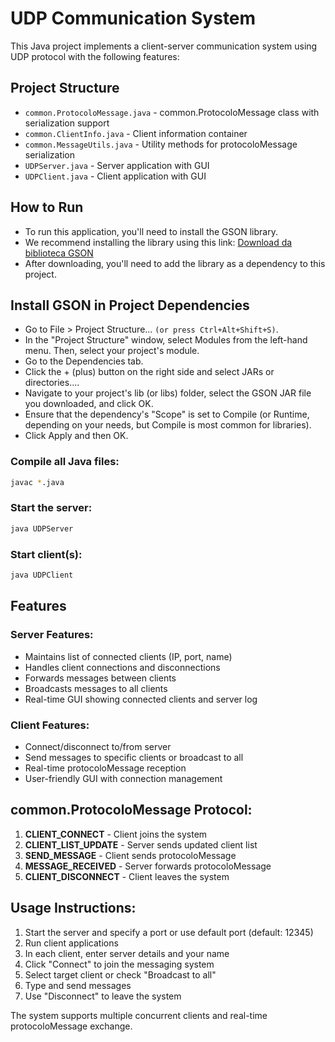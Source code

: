 # UDP Communication System

This Java project implements a client-server communication system using UDP protocol with the following features:

## Project Structure

- `common.ProtocoloMessage.java` - common.ProtocoloMessage class with serialization support
- `common.ClientInfo.java` - Client information container
- `common.MessageUtils.java` - Utility methods for protocoloMessage serialization
- `UDPServer.java` - Server application with GUI
- `UDPClient.java` - Client application with GUI

## How to Run
- To run this application, you'll need to install the GSON library. 
- We recommend installing the library using this link: [Download da biblioteca GSON](https://search.maven.org/artifact/com.google.code.gson/gson/2.13.1/jar?eh=)
- After downloading, you'll need to add the library as a dependency to this project.

## Install GSON in Project Dependencies
- Go to File > Project Structure... `(or press Ctrl+Alt+Shift+S)`.
- In the "Project Structure" window, select Modules from the left-hand menu. Then, select your project's module.
- Go to the Dependencies tab.
- Click the + (plus) button on the right side and select JARs or directories....
- Navigate to your project's lib (or libs) folder, select the GSON JAR file you downloaded, and click OK.
- Ensure that the dependency's "Scope" is set to Compile (or Runtime, depending on your needs, but Compile is most common for libraries).
- Click Apply and then OK.

### Compile all Java files:
```bash
javac *.java
```

### Start the server:
```bash
java UDPServer
```

### Start client(s):
```bash
java UDPClient
```

## Features

### Server Features:
- Maintains list of connected clients (IP, port, name)
- Handles client connections and disconnections
- Forwards messages between clients
- Broadcasts messages to all clients
- Real-time GUI showing connected clients and server log

### Client Features:
- Connect/disconnect to/from server
- Send messages to specific clients or broadcast to all
- Real-time protocoloMessage reception
- User-friendly GUI with connection management

## common.ProtocoloMessage Protocol:
1. **CLIENT_CONNECT** - Client joins the system
2. **CLIENT_LIST_UPDATE** - Server sends updated client list
3. **SEND_MESSAGE** - Client sends protocoloMessage
4. **MESSAGE_RECEIVED** - Server forwards protocoloMessage
5. **CLIENT_DISCONNECT** - Client leaves the system

## Usage Instructions:

1. Start the server and specify a port or use default port (default: 12345)
2. Run client applications
3. In each client, enter server details and your name
4. Click "Connect" to join the messaging system
5. Select target client or check "Broadcast to all"
6. Type and send messages
7. Use "Disconnect" to leave the system

The system supports multiple concurrent clients and real-time protocoloMessage exchange.
